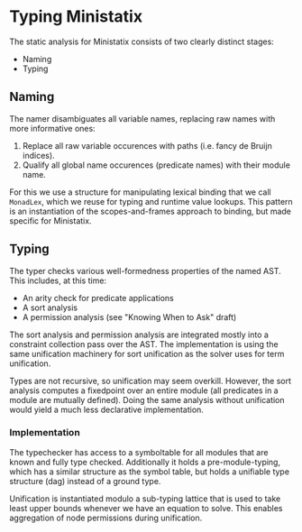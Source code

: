 # Typing Ministatix

The static analysis for Ministatix consists of two clearly distinct stages:

- Naming
- Typing

## Naming

The namer disambiguates all variable names, replacing raw names with more informative ones:

1. Replace all raw variable occurences with paths (i.e. fancy de Bruijn indices).
2. Qualify all global name occurences (predicate names) with their module name.

For this we use a structure for manipulating lexical binding that we call `MonadLex`,
which we reuse for typing and runtime value lookups.
This pattern is an instantiation of the scopes-and-frames approach to binding,
but made specific for Ministatix.

## Typing

The typer checks various well-formedness properties of the named AST.
This includes, at this time:

- An arity check for predicate applications
- A sort analysis
- A permission analysis (see "Knowing When to Ask" draft)

The sort analysis and permission analysis are integrated mostly into a constraint collection pass
over the AST. The implementation is using the same unification machinery for sort unification as 
the solver uses for term unification.

Types are not recursive, so unification may seem overkill. However, the sort analysis computes
a fixedpoint over an entire module (all predicates in a module are mutually defined).
Doing the same analysis without unification would yield a much less declarative implementation.

### Implementation

The typechecker has access to a symboltable for all modules that are known and fully type checked.
Additionally it holds a pre-module-typing, which has a similar structure as the symbol table,
but holds a unifiable type structure (dag) instead of a ground type.

Unification is instantiated modulo a sub-typing lattice that is used to take least upper bounds
whenever we have an equation to solve.
This enables aggregation of node permissions during unification.
